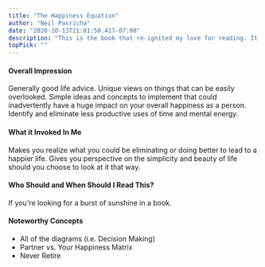 ```yaml
---
title: "The Happiness Equation"
author: "Neil Pasricha"
date: "2020-10-13T21:01:50.417-07:00"
description: "This is the book that re-ignited my love for reading. It gave me perspective on the true simplicity and beauty in life. This book taught me concepts that I try to remind myself of and re-learn all the time."
topPick: ""
---
```


#### Overall Impression

Generally good life advice. Unique views on things that can be easily overlooked. Simple ideas and concepts to implement that could inadvertently have a huge impact on your overall happiness as a person. Identify and eliminate less productive uses of time and mental energy.



#### What it Invoked In Me

Makes you realize what you could be eliminating or doing better to lead to a happier life. Gives you perspective on the simplicity and beauty of life should you choose to look at it that way.



#### Who Should and When Should I Read This?

If you're looking for a burst of sunshine in a book.



#### Noteworthy Concepts

- All of the diagrams (i.e. Decision Making)
- Partner vs. Your Happiness Matrix
- Never Retire


